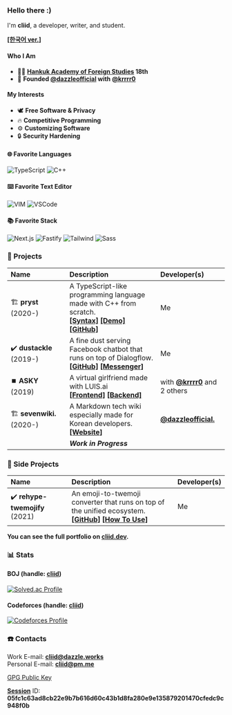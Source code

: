 ### Hello there :)

I'm **cliid**, a developer, writer, and student.

**[[한국어 ver.]](/README.ko.md)**

#### Who I Am

- 🧑‍🎓 **[Hankuk Academy of Foreign Studies](http://hafs.hs.kr/?main) 18th**
- 🏢 **Founded [@dazzleofficial](https://dazzle.works) with [@krrrr0](https://github.com/krrrr0)**
#### My Interests
- 🕊️ **Free Software & Privacy**
- 🔥 **Competitive Programming**
- ⚙️ **Customizing Software**
- 🔒  **Security Hardening**

#### 🌐 Favorite Languages

![TypeScript](https://img.shields.io/badge/TypeScript-007ACC?style=for-the-badge&logo=typescript&logoColor=white) ![C++](https://img.shields.io/badge/C%2B%2B-00599C?style=for-the-badge&logo=c%2B%2B&logoColor=white)

#### ⌨️ Favorite Text Editor

![VIM](https://img.shields.io/badge/VIM-%2311AB00.svg?&style=for-the-badge&logo=vim&logoColor=white)
![VSCode](https://img.shields.io/badge/Visual_Studio_Code-0078D4?style=for-the-badge&logo=visual%20studio%20code&logoColor=white)

#### 📚 Favorite Stack

![Next.js](https://img.shields.io/badge/next.js-000000?style=for-the-badge&logo=nextdotjs&logoColor=white) ![Fastify](https://img.shields.io/badge/fastify-202020?style=for-the-badge&logo=fastify&logoColor=white) ![Tailwind](https://img.shields.io/badge/Tailwind-38B2AC?style=for-the-badge&logo=tailwind-css&logoColor=white) ![Sass](https://img.shields.io/badge/Sass-CC6699?style=for-the-badge&logo=sass&logoColor=white)

### 🔮 Projects

| Name | Description | Developer(s) |
|:----|:----|:----|
| 🏗️&nbsp;**pryst** (2020-) | A TypeScript-like programming language made with C++ from scratch.<br/>**[[Syntax]](https://pryst.cliid.dev/syntax)** **[[Demo]](https://pryst.cliid.dev/demo)** **[[GitHub]](https://github.com/cliid/pryst)** | Me |
| ✔️&nbsp;**dustackle** (2019-) | A fine dust serving Facebook chatbot that runs on top of Dialogflow.<br/> **[[GitHub]](https://github.com/cliid/dustackle)** **[[Messenger]](https://m.me/dustackle)** | Me |
| ⏹️&nbsp;**ASKY** (2019) | A virtual girlfriend made with LUIS.ai<br/> **[[Frontend]](https://github.com/cliid/ASKY-Unity) [[Backend]](https://github.com/cliid/ASKY-Python)** | with **[@krrrr0](https://github.com/krrrr0)** and 2 others |
| 🏗️&nbsp;**sevenwiki.** (2020-) | A Markdown tech wiki especially made for Korean developers.<br/> **[[Website]](https://seven.wiki)** | [**@dazzleofficial.**](https://github.com/dazzleofficial) |
|  | ***Work in Progress*** |

### 📝 Side Projects

| Name | Description | Developer(s) |
|:----|:----|:----|
| ✔️&nbsp;**rehype-twemojify** (2021) | An emoji-to-twemoji converter that runs on top of the unified ecosystem.<br/> **[[GitHub]](https://github.com/cliid/rehype-twemojify)** **[[How To Use]](https://cliid.dev/blog/integrating-twemoji-with-rehype)** | Me |

**You can see the full portfolio on [cliid.dev](https://cliid.dev).**

### 📊 Stats

#### BOJ (handle: [cliid](https://solved.ac/profile/cliid))
[![Solved.ac Profile](http://mazassumnida.wtf/api/v2/generate_badge?boj=cliid)](https://solved.ac/profile/cliid)

#### Codeforces (handle: [cliid](https://codeforces.com/profile/cliid))
[![Codeforces Profile](http://cf.leed.at?id=cliid)](https://codeforces.com/profile/cliid)

### ☎️ Contacts

Work E-mail: **[cliid@dazzle.works](mailto:cliid@dazzle.works)**<br/>
Personal E-mail: **[cliid@pm.me](mailto:cliid@pm.me)**<br/>

[GPG Public Key](publickey.cliid@protonmail.com-df0ad6e38df6471d0645514aac97edbc5512b790.asc)

**[Session](https://getsession.io)** ID: **05fc1c63ad8cb22e9b7b616d60c43b1d8fa280e9e135879201470cfedc9c948f0b**
